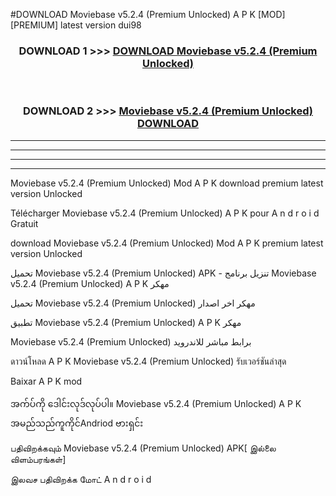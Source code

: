 #DOWNLOAD Moviebase  v5.2.4 (Premium Unlocked) A P K [MOD] [PREMIUM] latest version dui98



<div align="center">

<h3>DOWNLOAD 1 >>> <a href="https://teeasianyam.web.app?sq=Moviebase  v5.2.4 (Premium Unlocked)">DOWNLOAD Moviebase  v5.2.4 (Premium Unlocked) </a></h3><br>

<h3>DOWNLOAD 2 >>> <a href="https://teeasianyam.web.app?sq=Moviebase  v5.2.4 (Premium Unlocked) ">Moviebase  v5.2.4 (Premium Unlocked)  DOWNLOAD </a></h3>

</div>


----------------------------------------------------------

----------------------------------------------------------

----------------------------------------------------------

----------------------------------------------------------


Moviebase  v5.2.4 (Premium Unlocked)  Mod A P K download premium latest version Unlocked

Télécharger Moviebase  v5.2.4 (Premium Unlocked)  A P K pour A n d r o i d Gratuit

download Moviebase  v5.2.4 (Premium Unlocked)  Mod A P K premium latest version Unlocked

تحميل Moviebase  v5.2.4 (Premium Unlocked)  APK - تنزيل برنامج Moviebase  v5.2.4 (Premium Unlocked)  A P K مهكر

تحميل Moviebase  v5.2.4 (Premium Unlocked)  مهكر اخر اصدار

تطبيق Moviebase  v5.2.4 (Premium Unlocked)  A P K مهكر

Moviebase  v5.2.4 (Premium Unlocked)  برابط مباشر للاندرويد

ดาวน์โหลด A P K Moviebase  v5.2.4 (Premium Unlocked)  รับเวอร์ชันล่าสุด

Baixar A P K mod

အက်ပ်ကို ဒေါင်းလုဒ်လုပ်ပါ။ Moviebase  v5.2.4 (Premium Unlocked)  A P K အမည်သည်ကူကိုင်Andriod ဗားရှင်း

பதிவிறக்கவும் Moviebase  v5.2.4 (Premium Unlocked)  APK[ இல்லை விளம்பரங்கள்] 
 
இலவச பதிவிறக்க மோட் A n d r o i d



